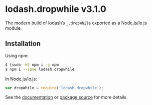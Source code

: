# lodash.dropwhile v3.1.0

The [modern build](https://github.com/lodash/lodash/wiki/Build-Differences) of [lodash’s](https://lodash.com/) `_.dropWhile` exported as a [Node.js](http://nodejs.org/)/[io.js](https://iojs.org/) module.

## Installation

Using npm:

```bash
$ {sudo -H} npm i -g npm
$ npm i --save lodash.dropwhile
```

In Node.js/io.js:

```js
var dropWhile = require('lodash.dropwhile');
```

See the [documentation](https://lodash.com/docs#dropWhile) or [package source](https://github.com/lodash/lodash/blob/3.1.0-npm-packages/lodash.dropwhile) for more details.

